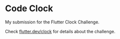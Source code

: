 # Code Clock

My submission for the Flutter Clock Challenge.

Check [flutter.dev/clock](https://flutter.dev/clock) for details about the challenge.

